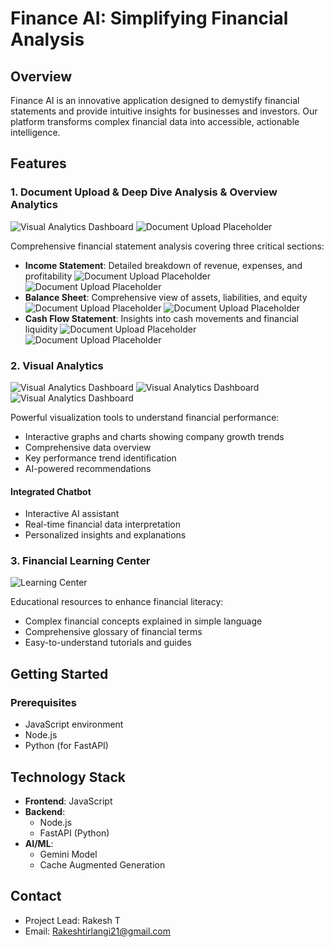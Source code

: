 # Finance AI: Simplifying Financial Analysis

## Overview
Finance AI is an innovative application designed to demystify financial statements and provide intuitive insights for businesses and investors. Our platform transforms complex financial data into accessible, actionable intelligence.

## Features

### 1. Document Upload & Deep Dive Analysis & Overview Analytics
![Visual Analytics Dashboard](/assets/data.png)
![Document Upload Placeholder](/assets/hero.png)

Comprehensive financial statement analysis covering three critical sections:
- **Income Statement**: Detailed breakdown of revenue, expenses, and profitability
 ![Document Upload Placeholder](/assets/income.png)
 ![Document Upload Placeholder](/assets/income-2.png)
- **Balance Sheet**: Comprehensive view of assets, liabilities, and equity
  ![Document Upload Placeholder](/assets/balance.png)
  ![Document Upload Placeholder](/assets/balance2.png)
- **Cash Flow Statement**: Insights into cash movements and financial liquidity
 ![Document Upload Placeholder](/assets/cash.png)
 ![Document Upload Placeholder](/assets/cash2.png)

### 2. Visual Analytics

![Visual Analytics Dashboard](/assets/line-graph.png)
![Visual Analytics Dashboard](/assets/linegraph-2.png)
![Visual Analytics Dashboard](/assets/piechart.png)

Powerful visualization tools to understand financial performance:
- Interactive graphs and charts showing company growth trends
- Comprehensive data overview
- Key performance trend identification
- AI-powered recommendations

#### Integrated Chatbot

- Interactive AI assistant
- Real-time financial data interpretation
- Personalized insights and explanations

### 3. Financial Learning Center
![Learning Center](/assets/learning.png)

Educational resources to enhance financial literacy:
- Complex financial concepts explained in simple language
- Comprehensive glossary of financial terms
- Easy-to-understand tutorials and guides

## Getting Started

### Prerequisites
- JavaScript environment
- Node.js
- Python (for FastAPI)


## Technology Stack
- **Frontend**: JavaScript
- **Backend**: 
  - Node.js
  - FastAPI (Python)
- **AI/ML**: 
  - Gemini Model
  - Cache Augmented Generation

## Contact
- Project Lead: Rakesh T
- Email: Rakeshtirlangi21@gmail.com
